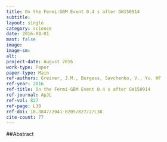 ```yaml
---
title: On the Fermi-GBM Event 0.4 s after GW150914
subtitle: 
layout: single
category: science
date: 2016-08-01
mast: false
image: 
image-sm: 
alt: 
project-date: August 2016
work-type: Paper
paper-type: Main
ref-authors: Greiner, J.M., Burgess, Savchenko, V., Yu. HF
ref-year: 2016
ref-title: On the Fermi-GBM Event 0.4 s after GW150914
ref-journal: ApJL
ref-vol: 827
ref-page: L38
ref-doi: 10.3847/2041-8205/827/2/L38
cite-count: 77
---
```



##Abstract
